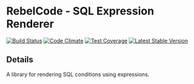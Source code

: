 # RebelCode - SQL Expression Renderer

[![Build Status](https://travis-ci.org/RebelCode/sql-expression-renderer.svg?branch=develop)](https://travis-ci.org/RebelCode/sql-expression-renderer)
[![Code Climate](https://codeclimate.com/github/RebelCode/sql-expression-renderer/badges/gpa.svg)](https://codeclimate.com/github/RebelCode/sql-expression-renderer)
[![Test Coverage](https://codeclimate.com/github/RebelCode/sql-expression-renderer/badges/coverage.svg)](https://codeclimate.com/github/RebelCode/sql-expression-renderer/coverage)
[![Latest Stable Version](https://poser.pugx.org/RebelCode/sql-expression-renderer/version)](https://packagist.org/packages/RebelCode/sql-expression-renderer)

## Details
A library for rendering SQL conditions using expressions.
